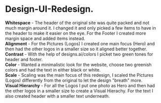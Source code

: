 # Design-UI-Redesign. 
**Whitespace** - The header of the original site was quite packed and not much margin around it. I changed it and only picked a few items to have in the header to make it easier on the eye. For the Footer I created more margin space and added items instead.  
**Alignment** - For the Pictures (Logos) I created one main focus (Hero) and then had the other logos in a smaller size so it aligned better together.  
**Contrast** - With the help of designs.ai/colors I picket two green tones for header and footer.  
**Color** - Wanted a minimalistic look for the website, choose two greenish colors and had the text in either black or white.  
**Scale** - Scaling was the main focus of this redesign, I scaled the Pictures (Logos) differently from the original to let the design "breath" more.  
**Visual Hierarchy** - For all the Logos I put one photo as Hero and then had the other logos in a smaller size to create a Visual Hierachy. For the text I also created header with a smaller text underneath. 
